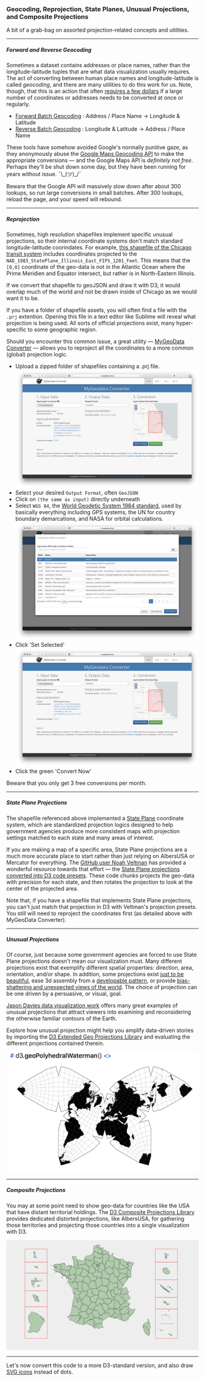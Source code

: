 ### Geocoding, Reprojection, State Planes, Unusual Projections, and Composite Projections

A bit of a grab-bag on assorted projection-related concepts and utilities.

----

##### Forward and Reverse Geocoding

Sometimes a dataset contains addresses or place names, rather than the longitude-latitude tuples that are what data visualization usually requires. The act of converting between human place names and longitude-latitude is called *geocoding*, and there are many utilities to do this work for us. Note, though, that this is an action that often [requires a few dollars](https://geocod.io) if a large number of coordinates or addresses needs to be converted at once or regularly. 

- [Forward Batch Geocoding](https://www.doogal.co.uk/BatchGeocoding.php) : Address / Place Name -> Longitude & Latitude
- [Reverse Batch Geocoding](https://www.doogal.co.uk/BatchReverseGeocoding.php) : Longitude & Latitude -> Address / Place Name

These tools have somehow avoided Google's normally punitive gaze, as they anonymously abuse the [Google Maps Geocoding API](https://developers.google.com/maps/documentation/geocoding/start) to make the appropriate conversions — and the Google Maps API is *definitely not free*. Perhaps they'll be shut down some day, but they have been running for years without issue. ¯\\\_(ツ)\_/¯ 

Beware that the Google API will massively slow down after about 300 lookups, so run large conversions in small batches. After 300 lookups, reload the page, and your speed will rebound.

----

##### Reprojection 

Sometimes, high resolution shapefiles implement specific unusual projections, so their internal coordinate systems don't match standard longitude-latitude coorindates. For example, [this shapefile of the Chicago transit system](https://catalog.data.gov/dataset/cta-l-rail-stations-shapefile) includes coordinates projected to the `NAD_1983_StatePlane_Illinois_East_FIPS_1201_Feet`. This means that the `[0,0]` coordinate of the geo-data is not in the Atlantic Ocean where the Prime Meridien and Equator intersect, but rather is in North-Eastern Illinois.

If we convert that shapefile to geoJSON and draw it with D3, it would overlap much of the world and not be drawn inside of Chicago as we would want it to be.

If you have a folder of shapefile assets, you will often find a file with the `.prj` extention. Opening this file in a text editor like Sublime will reveal what projection is being used. All sorts of official projections exist, many hyper-specific to some geographic region.

Should you encounter this common issue, a great utility — [MyGeoData Converter](https://mygeodata.cloud/converter/shp-to-latlong) — allows you to reproject all the coordinates to a more common (global) projection logic.

- Upload a zipped folder of shapefiles containing a .prj file.
![upload](reproj-upload.png)
- Select your desired `Output Format`, often `GeoJSON`
- Click on `(the same as input)` directly underneath
- Select `WGS 84`, the [World Geodetic System 1984 standard](https://en.wikipedia.org/wiki/World_Geodetic_System), used by basically everything including GPS systems, the UN for country boundary demarcations, and NASA for orbital calculations.
![wgs84](reproj-wgs84.png)
- Click 'Set Selected'
![convert](convert.png)
- Click the green 'Convert Now'

Beware that you only get 3 free conversions per month.

-----

##### State Plane Projections

The shapefile referenced above implemented a [State Plane](https://en.wikipedia.org/wiki/State_Plane_Coordinate_System) coordinate system, which are standardized projection logics designed to help government agencies produce more consistent maps with projection settings matched to each state and many areas of interest.

If you are making a map of a specific area, State Plane projections are a much more accurate place to start rather than just relying on AlbersUSA or Mercator for everything. The [GitHub user Noah Veltman](https://github.com/veltman) has provided a wonderful resource towards that effort — the [State Plane projections converted into D3 code presets](https://github.com/veltman/d3-stateplane). These code chunks projects the geo-data with precision for each state, and then rotates the projection to look at the center of the projected area.

Note that, if you have a shapefile that implements State Plane projections, you can't just match that projection in D3 with Veltman's projection presets. You still will need to reproject the coordinates first (as detailed above with MyGeoData Converter).

-----

##### Unusual Projections

Of course, just because some government agencies are forced to use State Plane projections doesn't mean our visualization must. Many different projections exist that exemplify different spatial properties: direction, area, orientation, and/or shape. In addition, some projections exist [just to be beautiful](https://www.jasondavies.com/maps/gingery/), ease 3d assembly from a [developable pattern](https://en.wikipedia.org/wiki/Dymaxion_map), or provide [bias-shattering and unexpected views of the world](https://en.wikipedia.org/wiki/South-up_map_orientation). The choice of projection can be one driven by a persuasive, or visual, goal.

[Jason Davies data visualization work](https://www.jasondavies.com) offers many great examples of unusual projections that attract viewers into examining and reconsidering the otherwise familiar contours of the Earth.

Explore how unusual projection might help you amplify data-driven stories by importing the [D3 Extended Geo Projections Library](https://github.com/d3/d3-geo-projection) and evaluating the different projections contained therein.

![proj](proj.png)

-----

##### Composite Projections

You may at some point need to show geo-data for countries like the USA that have distant territorial holdings. The [D3 Composite Projections Library](http://geoexamples.com/d3-composite-projections/) provides dedicated distorted projections, like AlbersUSA, for gathering those territories and projecting those countries into a single visualization with D3.

![composite projections](composite.png)

-----

Let's now convert this code to a more D3-standard version, and also draw [SVG icons](matrix-svg.md) instead of dots. 
